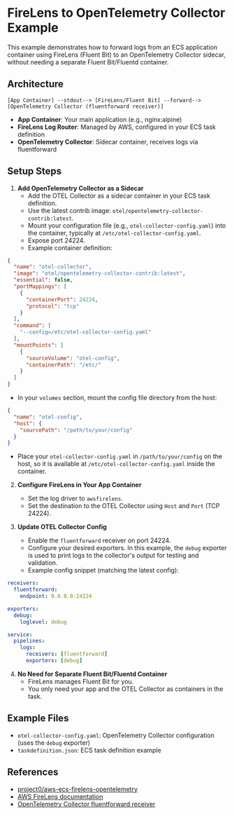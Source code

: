 # FireLens to OpenTelemetry Collector Example

This example demonstrates how to forward logs from an ECS application container using FireLens (Fluent Bit) to an OpenTelemetry Collector sidecar, without needing a separate Fluent Bit/Fluentd container.

## Architecture

```
[App Container] --stdout--> [FireLens/Fluent Bit] --forward--> [OpenTelemetry Collector (fluentforward receiver)]
```

- **App Container**: Your main application (e.g., nginx:alpine)
- **FireLens Log Router**: Managed by AWS, configured in your ECS task definition
- **OpenTelemetry Collector**: Sidecar container, receives logs via fluentforward

## Setup Steps

1. **Add OpenTelemetry Collector as a Sidecar**
   - Add the OTEL Collector as a sidecar container in your ECS task definition.
   - Use the latest contrib image: `otel/opentelemetry-collector-contrib:latest`.
   - Mount your configuration file (e.g., `otel-collector-config.yaml`) into the container, typically at `/etc/otel-collector-config.yaml`.
   - Expose port 24224.
   - Example container definition:

```json
{
  "name": "otel-collector",
  "image": "otel/opentelemetry-collector-contrib:latest",
  "essential": false,
  "portMappings": [
    {
      "containerPort": 24224,
      "protocol": "tcp"
    }
  ],
  "command": [
    "--config=/etc/otel-collector-config.yaml"
  ],
  "mountPoints": [
    {
      "sourceVolume": "otel-config",
      "containerPath": "/etc/"
    }
  ]
}
```

- In your `volumes` section, mount the config file directory from the host:

```json
{
  "name": "otel-config",
  "host": {
    "sourcePath": "/path/to/your/config"
  }
}
```

- Place your `otel-collector-config.yaml` in `/path/to/your/config` on the host, so it is available at `/etc/otel-collector-config.yaml` inside the container.

2. **Configure FireLens in Your App Container**
   - Set the log driver to `awsfirelens`.
   - Set the destination to the OTEL Collector using `Host` and `Port` (TCP 24224).

3. **Update OTEL Collector Config**
   - Enable the `fluentforward` receiver on port 24224.
   - Configure your desired exporters. In this example, the `debug` exporter is used to print logs to the collector's output for testing and validation.
   - Example config snippet (matching the latest config):

```yaml
receivers:
  fluentforward:
    endpoint: 0.0.0.0:24224

exporters:
  debug:
    loglevel: debug

service:
  pipelines:
    logs:
      receivers: [fluentforward]
      exporters: [debug]
```

4. **No Need for Separate Fluent Bit/Fluentd Container**
   - FireLens manages Fluent Bit for you.
   - You only need your app and the OTEL Collector as containers in the task.

## Example Files

- `otel-collector-config.yaml`: OpenTelemetry Collector configuration (uses the `debug` exporter)
- `taskdefinition.json`: ECS task definition example

## References

- [project0/aws-ecs-firelens-opentelemetry](https://github.com/project0/aws-ecs-firelens-opentelemetry)
- [AWS FireLens documentation](https://docs.aws.amazon.com/AmazonECS/latest/developerguide/using_firelens.html)
- [OpenTelemetry Collector fluentforward receiver](https://github.com/open-telemetry/opentelemetry-collector-contrib/tree/main/receiver/fluentforwardreceiver) 